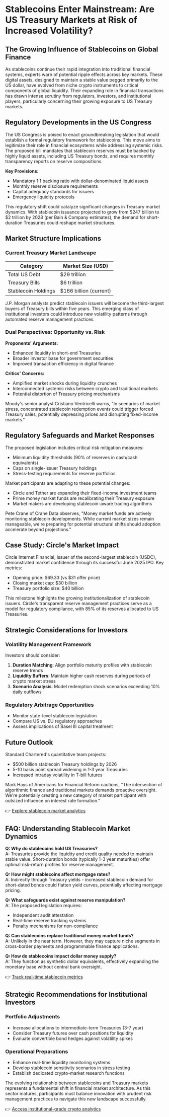 # Stablecoins Enter Mainstream: Are US Treasury Markets at Risk of Increased Volatility?

## The Growing Influence of Stablecoins on Global Finance

As stablecoins continue their rapid integration into traditional financial systems, experts warn of potential ripple effects across key markets. These digital assets, designed to maintain a stable value pegged primarily to the US dollar, have evolved from niche crypto instruments to critical components of global liquidity. Their expanding role in financial transactions has drawn intense scrutiny from regulators, investors, and institutional players, particularly concerning their growing exposure to US Treasury markets.

## Regulatory Developments in the US Congress

The US Congress is poised to enact groundbreaking legislation that would establish a formal regulatory framework for stablecoins. This move aims to legitimize their role in financial ecosystems while addressing systemic risks. The proposed bill mandates that stablecoin reserves must be backed by highly liquid assets, including US Treasury bonds, and requires monthly transparency reports on reserve compositions.

**Key Provisions:**
- Mandatory 1:1 backing ratio with dollar-denominated liquid assets
- Monthly reserve disclosure requirements
- Capital adequacy standards for issuers
- Emergency liquidity protocols

This regulatory shift could catalyze significant changes in Treasury market dynamics. With stablecoin issuance projected to grow from $247 billion to $2 trillion by 2028 (per Bain & Company estimates), the demand for short-duration Treasuries could reshape market structures.

## Market Structure Implications

### Current Treasury Market Landscape
| Category          | Market Size (USD) |
|-------------------|-------------------|
| Total US Debt     | $29 trillion      |
| Treasury Bills    | $6 trillion       |
| Stablecoin Holdings | $166 billion (current) |

J.P. Morgan analysts predict stablecoin issuers will become the third-largest buyers of Treasury bills within five years. This emerging class of institutional investors could introduce new volatility patterns through automated reserve management practices.

### Dual Perspectives: Opportunity vs. Risk

**Proponents' Arguments:**
- Enhanced liquidity in short-end Treasuries
- Broader investor base for government securities
- Improved transaction efficiency in digital finance

**Critics' Concerns:**
- Amplified market shocks during liquidity crunches
- Interconnected systemic risks between crypto and traditional markets
- Potential distortion of Treasury pricing mechanisms

Moody's senior analyst Cristiano Ventricelli warns, "In scenarios of market stress, concentrated stablecoin redemption events could trigger forced Treasury sales, potentially depressing prices and disrupting fixed-income markets."

## Regulatory Safeguards and Market Responses

The proposed legislation includes critical risk mitigation measures:
- Minimum liquidity thresholds (90% of reserves in cash/cash equivalents)
- Caps on single-issuer Treasury holdings
- Stress-testing requirements for reserve portfolios

Market participants are adapting to these potential changes:
- Circle and Tether are expanding their fixed-income investment teams
- Prime money market funds are recalibrating their Treasury exposure
- Market makers are developing stablecoin-aware trading algorithms

Pete Crane of Crane Data observes, "Money market funds are actively monitoring stablecoin developments. While current market sizes remain manageable, we're preparing for potential structural shifts should adoption accelerate beyond projections."

## Case Study: Circle's Market Impact

Circle Internet Financial, issuer of the second-largest stablecoin (USDC), demonstrated market confidence through its successful June 2025 IPO. Key metrics:
- Opening price: $69.33 (vs $31 offer price)
- Closing market cap: $30 billion
- Treasury portfolio size: $40 billion

This milestone highlights the growing institutionalization of stablecoin issuers. Circle's transparent reserve management practices serve as a model for regulatory compliance, with 85% of its reserves allocated to US Treasuries.

## Strategic Considerations for Investors

### Volatility Management Framework
Investors should consider:
1. **Duration Matching**: Align portfolio maturity profiles with stablecoin reserve trends
2. **Liquidity Buffers**: Maintain higher cash reserves during periods of crypto market stress
3. **Scenario Analysis**: Model redemption shock scenarios exceeding 10% daily outflows

### Regulatory Arbitrage Opportunities
- Monitor state-level stablecoin legislation
- Compare US vs. EU regulatory approaches
- Assess implications of Basel III capital treatment

## Future Outlook

Standard Chartered's quantitative team projects:
- $500 billion stablecoin Treasury holdings by 2026
- 5-10 basis point spread widening in 1-3 year Treasuries
- Increased intraday volatility in T-bill futures

Mark Hays of Americans for Financial Reform cautions, "The intersection of algorithmic finance and traditional markets demands proactive oversight. We're potentially creating a new category of market participant with outsized influence on interest rate formation."

👉 [Explore stablecoin market analytics](https://bit.ly/okx-bonus)

## FAQ: Understanding Stablecoin Market Dynamics

**Q: Why do stablecoins hold US Treasuries?**  
A: Treasuries provide the liquidity and credit quality needed to maintain stable value. Short-duration bonds (typically 1-3 year maturities) offer optimal risk-return profiles for reserve management.

**Q: How might stablecoins affect mortgage rates?**  
A: Indirectly through Treasury yields - increased stablecoin demand for short-dated bonds could flatten yield curves, potentially affecting mortgage pricing.

**Q: What safeguards exist against reserve manipulation?**  
A: The proposed legislation requires:
- Independent audit attestation
- Real-time reserve tracking systems
- Penalty mechanisms for non-compliance

**Q: Can stablecoins replace traditional money market funds?**  
A: Unlikely in the near term. However, they may capture niche segments in cross-border payments and programmable finance applications.

**Q: How do stablecoins impact dollar money supply?**  
A: They function as synthetic dollar equivalents, effectively expanding the monetary base without central bank oversight.

👉 [Track real-time stablecoin metrics](https://bit.ly/okx-bonus)

## Strategic Recommendations for Institutional Investors

### Portfolio Adjustments
- Increase allocations to intermediate-term Treasuries (3-7 year)
- Consider Treasury futures over cash positions for liquidity
- Evaluate convertible bond hedges against volatility spikes

### Operational Preparations
- Enhance real-time liquidity monitoring systems
- Develop stablecoin sensitivity scenarios in stress testing
- Establish dedicated crypto-market research functions

The evolving relationship between stablecoins and Treasury markets represents a fundamental shift in financial market architecture. As this sector matures, participants must balance innovation with prudent risk management practices to navigate this new landscape successfully.

👉 [Access institutional-grade crypto analytics](https://bit.ly/okx-bonus)